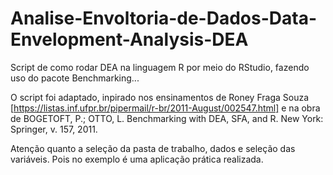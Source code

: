 # Analise-Envoltoria-de-Dados-Data-Envelopment-Analysis-DEA
Script de como rodar DEA na linguagem R por meio do RStudio, fazendo uso do pacote Benchmarking...

O script foi adaptado, inpirado nos ensinamentos de Roney Fraga Souza [https://listas.inf.ufpr.br/pipermail/r-br/2011-August/002547.html] e na obra de BOGETOFT, P.; OTTO, L. Benchmarking with DEA, SFA, and R. New York: Springer, v. 157, 2011.

Atenção quanto a seleção da pasta de trabalho, dados e seleção das variáveis. Pois no exemplo é uma aplicação prática realizada.
